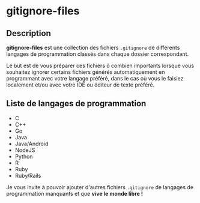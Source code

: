 # gitignore-files

## Description

**gitignore-files** est une collection des fichiers ```.gitignore``` de différents langages de programmation 
classés dans chaque dossier correspondant.

Le but est de vous préparer ces fichiers ô combien importants lorsque vous souhaitez ignorer certains fichiers générés 
automatiquement en programmant avec votre langage préféré, dans le cas où vous le faisiez localement et/ou avec votre IDE ou éditeur de texte
préféré.

## Liste de langages de programmation

- C
- C++
- Go
- Java
- Java/Android
- NodeJS
- Python
- R
- Ruby
- Ruby/Rails

Je vous invite à pouvoir ajouter d'autres fichiers ```.gitignore``` de langages de programmation manquants et que **vive le monde libre !**
